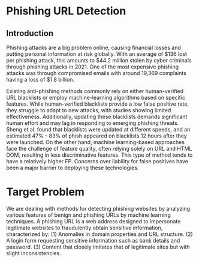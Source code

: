 # Phishing URL Detection

## Introduction

Phishing attacks are a big problem online, causing financial losses and putting personal information at risk globally. With an average of $136 lost per phishing attack, this amounts to $44.2 million stolen by cyber criminals through phishing attacks in 2021.
One of the most expensive phishing attacks was through compromised emails with around 19,369 complaints having a loss of $1.8 billion.
 

Existing anti-phishing methods commonly rely on either human-verified URL blacklists or employ machine-learning algorithms based on specific features. While human-verified blacklists provide a low false positive rate, they struggle to adapt to new attacks, with studies showing limited effectiveness. Additionally, updating these blacklists demands significant human effort and may lag in responding to emerging phishing threats. Sheng et al. found that blacklists were updated at different speeds, and an estimated 47% - 83% of phish appeared on blacklists 12 hours after they were launched.
On the other hand, machine learning-based approaches face the challenge of feature quality, often relying solely on URL and HTML DOM, resulting in less discriminative features. This type of method tends to have a relatively higher FP. Concerns over liability for false positives have been a major barrier to deploying these technologies. 

# Target Problem

We are dealing with methods for detecting phishing websites by analyzing various features of benign and phishing URLs by machine learning techniques. A phishing URL is a web address designed to impersonate legitimate websites to fraudulently obtain sensitive information, characterized by: 
(1) Anomalies in domain properties and URL structure. 
(2) A login form requesting sensitive information such as bank details and password. 
(3) Content that closely imitates that of legitimate sites but with slight inconsistencies. 
